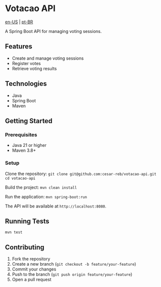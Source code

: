 # Votacao API

[en-US](README.md) | [pt-BR](README.pt-br.md)

A Spring Boot API for managing voting sessions.

## Features

- Create and manage voting sessions
- Register votes
- Retrieve voting results

## Technologies

- Java
- Spring Boot
- Maven

## Getting Started

### Prerequisites

- Java 21 or higher
- Maven 3.8+

### Setup

Clone the repository:
 ```git clone git@github.com:cesar-reb/votacao-api.git cd votacao-api```

Build the project:
 ```mvn clean install```

Run the application:
    ```mvn spring-boot:run```

The API will be available at `http://localhost:8080`.

## Running Tests
 ```mvn test```

## Contributing

1. Fork the repository
2. Create a new branch (`git checkout -b feature/your-feature`)
3. Commit your changes
4. Push to the branch (`git push origin feature/your-feature`)
5. Open a pull request

